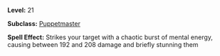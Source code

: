 <!-- TITLE: Spell: Chaos Flux -->
<!-- SUBTITLE:  -->

**Level:** 21

**Subclass:** [Puppetmaster](puppetmaster)

**Spell Effect:** Strikes your target with a chaotic burst of mental energy, causing between 192 and 208 damage and briefly stunning them